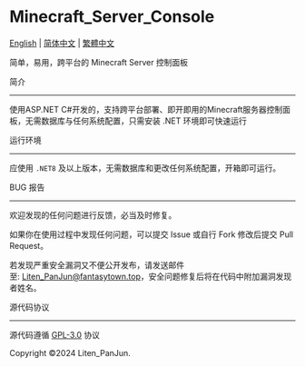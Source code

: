 # Minecraft_Server_Console

[English](README.md) | [简体中文](README-zh_CN.md) | [繁體中文](README-zh_TW.md)

简单，易用，跨平台的 Minecraft Server 控制面板

简介

----

使用ASP.NET C#开发的，支持跨平台部署、即开即用的Minecraft服务器控制面板，无需数据库与任何系统配置，只需安装 .NET 环境即可快速运行

运行环境

----

应使用 `.NET8` 及以上版本，无需数据库和更改任何系统配置，开箱即可运行。

BUG 报告

----

欢迎发现的任何问题进行反馈，必当及时修复。

如果你在使用过程中发现任何问题，可以提交 Issue 或自行 Fork 修改后提交 Pull Request。

若发现严重安全漏洞又不便公开发布，请发送邮件至: [Liten_PanJun@fantasytown.top](mailto:Liten_PanJun@fantasytown.top)，安全问题修复后将在代码中附加漏洞发现者姓名。

源代码协议

----

源代码遵循 [GPL-3.0](https://www.gnu.org/licenses/gpl-3.0.html) 协议 

Copyright ©2024 Liten_PanJun.

